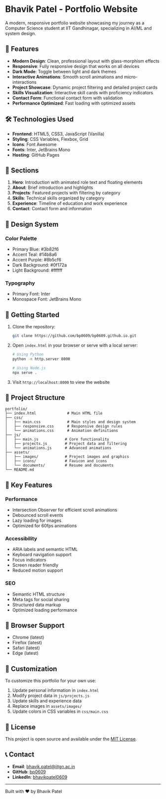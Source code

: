 # Bhavik Patel - Portfolio Website

A modern, responsive portfolio website showcasing my journey as a Computer Science student at IIT Gandhinagar, specializing in AI/ML and system design.

## 🚀 Features

- **Modern Design**: Clean, professional layout with glass-morphism effects
- **Responsive**: Fully responsive design that works on all devices
- **Dark Mode**: Toggle between light and dark themes
- **Interactive Animations**: Smooth scroll animations and micro-interactions
- **Project Showcase**: Dynamic project filtering and detailed project cards
- **Skills Visualization**: Interactive skill cards with proficiency indicators
- **Contact Form**: Functional contact form with validation
- **Performance Optimized**: Fast loading with optimized assets

## 🛠️ Technologies Used

- **Frontend**: HTML5, CSS3, JavaScript (Vanilla)
- **Styling**: CSS Variables, Flexbox, Grid
- **Icons**: Font Awesome
- **Fonts**: Inter, JetBrains Mono
- **Hosting**: GitHub Pages

## 📱 Sections

1. **Hero**: Introduction with animated role text and floating elements
2. **About**: Brief introduction and highlights
3. **Projects**: Featured projects with filtering by category
4. **Skills**: Technical skills organized by category
5. **Experience**: Timeline of education and work experience
6. **Contact**: Contact form and information

## 🎨 Design System

### Color Palette
- Primary Blue: #3b82f6
- Accent Teal: #14b8a6
- Accent Purple: #8b5cf6
- Dark Background: #0f172a
- Light Background: #ffffff

### Typography
- Primary Font: Inter
- Monospace Font: JetBrains Mono

## 🚀 Getting Started

1. Clone the repository:
   ```bash
   git clone https://github.com/bp0609/bp0609.github.io.git
   ```

2. Open `index.html` in your browser or serve with a local server:
   ```bash
   # Using Python
   python -m http.server 8000

   # Using Node.js
   npx serve .
   ```

3. Visit `http://localhost:8000` to view the website

## 📁 Project Structure

```
portfolio/
├── index.html              # Main HTML file
├── css/
│   ├── main.css            # Main styles and design system
│   ├── responsive.css      # Responsive design rules
│   └── animations.css      # Animation definitions
├── js/
│   ├── main.js            # Core functionality
│   ├── projects.js        # Project data and filtering
│   └── animations.js      # Advanced animations
├── assets/
│   ├── images/            # Project images and graphics
│   ├── icons/             # Favicon and icons
│   └── documents/         # Resume and documents
└── README.md
```

## 🎯 Key Features

### Performance
- Intersection Observer for efficient scroll animations
- Debounced scroll events
- Lazy loading for images
- Optimized for 60fps animations

### Accessibility
- ARIA labels and semantic HTML
- Keyboard navigation support
- Focus indicators
- Screen reader friendly
- Reduced motion support

### SEO
- Semantic HTML structure
- Meta tags for social sharing
- Structured data markup
- Optimized loading performance

## 📱 Browser Support

- Chrome (latest)
- Firefox (latest)
- Safari (latest)
- Edge (latest)

## 🔧 Customization

To customize this portfolio for your own use:

1. Update personal information in `index.html`
2. Modify project data in `js/projects.js`
3. Update skills and experience data
4. Replace images in `assets/images/`
5. Update colors in CSS variables in `css/main.css`

## 📄 License

This project is open source and available under the [MIT License](LICENSE).

## 📞 Contact

- **Email**: bhavik.patel@iitgn.ac.in
- **GitHub**: [bp0609](https://github.com/bp0609)
- **LinkedIn**: [bhavikpatel0609](https://linkedin.com/in/bhavikpatel0609)

---

Built with ❤️ by Bhavik Patel